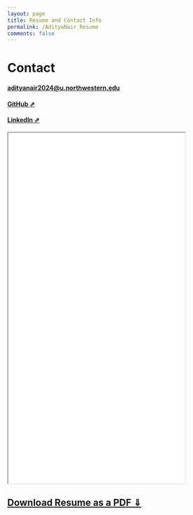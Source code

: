 ```yaml
---
layout: page
title: Resume and Contact Info
permalink: /AdityaNair_Resume
comments: false
---
```


# Contact

#### [adityanair2024@u.northwestern.edu](adityanair2024@u.northwestern.edu)

#### [GitHub ⇗](https://github.com/gogiputtar)

#### [LinkedIn ⇗](https://www.linkedin.com/in/aditya-nair-33b166203/) 

<iframe src="_pages/AdityaNair_Resume_Dec2023.pdf" width="80%" height="800">
</iframe>

## [Download Resume as a PDF ⇓](AdityaNair_Resume_Dec2023.pdf)

